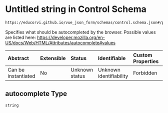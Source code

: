 # Untitled string in Control Schema

```txt
https://educorvi.github.io/vue_json_form/schemas/control.schema.json#/properties/options/properties/autocomplete
```

Specifies what should be autocompleted by the browser. Possible values are listed here: <https://developer.mozilla.org/en-US/docs/Web/HTML/Attributes/autocomplete#values>

| Abstract            | Extensible | Status         | Identifiable            | Custom Properties | Additional Properties | Access Restrictions | Defined In                                                                    |
| :------------------ | :--------- | :------------- | :---------------------- | :---------------- | :-------------------- | :------------------ | :---------------------------------------------------------------------------- |
| Can be instantiated | No         | Unknown status | Unknown identifiability | Forbidden         | Allowed               | none                | [control.schema.json*](../schemas/control.schema.json "open original schema") |

## autocomplete Type

`string`
